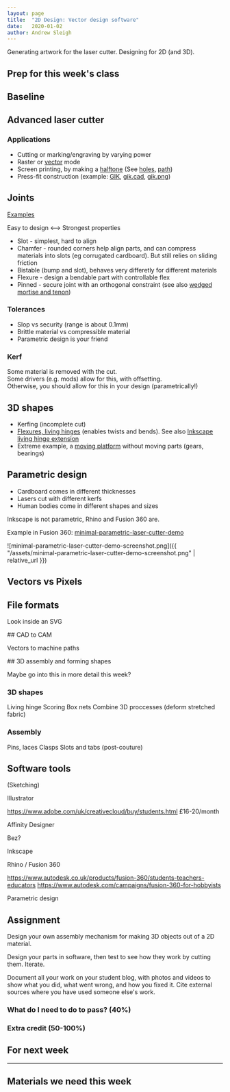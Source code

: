 ```yaml
---
layout: page
title:  "2D Design: Vector design software"
date:   2020-01-02
author: Andrew Sleigh
---
```


Generating artwork for the laser cutter. Designing for 2D (and 3D).

<!--more-->

## Prep for this week's class

## Baseline 



## Advanced laser cutter
 
### Applications

* Cutting or marking/engraving by varying power  
* Raster or [vector](http://academy.cba.mit.edu/classes/computer_cutting/gray.jpg) mode
* Screen printing, by making a [halftone](http://academy.cba.mit.edu/classes/computer_cutting/halftone.jpg) (See [holes](http://academy.cba.mit.edu/classes/computer_cutting/holes.jpg), [path](http://academy.cba.mit.edu/classes/computer_cutting/halftone.png)) 
* Press-fit construction (example: [GIK](http://academy.cba.mit.edu/classes/computer_cutting/gik.jpg), [gik.cad](http://academy.cba.mit.edu/classes/computer_cutting/gik.cad), [gik.png](http://academy.cba.mit.edu/classes/computer_cutting/gik.png))

## Joints

[Examples](http://academy.cba.mit.edu/classes/computer_cutting/joints.jpg)

Easy to design \<--> Strongest properties

* Slot - simplest, hard to align
* Chamfer - rounded corners help align parts, and can compress materials into slots (eg corrugated cardboard). But still relies on sliding friction
* Bistable (bump and slot), behaves very differetly for different materials
* Flexure - design a bendable part with controllable flex
* Pinned - secure joint with an orthogonal constraint (see also [wedged mortise and tenon](https://www.canadianwoodworking.com/tipstechniques/wedged-mortise-tenon))

### Tolerances 

* Slop vs security (range is about 0.1mm)
* Brittle material vs compressible material
* Parametric design is your friend


### Kerf

Some material is removed with the cut.  
Some drivers (e.g. mods) allow for this, with offsetting.  
Otherwise, you should allow for this in your design (parametrically!)


## 3D shapes

* Kerfing (incomplete cut)
* [Flexures, living hinges](http://academy.cba.mit.edu/classes/computer_cutting/flexures.png) (enables twists and bends). See also [Inkscape living hinge extension](https://inkscape.org/~drphonon/★living-hinge-creator)
* Extreme example, a [moving platform](http://academy.cba.mit.edu/classes/computer_cutting/56836505.pdf) without moving parts (gears, bearings)


## Parametric design

* Cardboard comes in different thicknesses
* Lasers cut with different kerfs
* Human bodies come in different shapes and sizes

Inkscape is not parametric, Rhino and Fusion 360 are.

Example in Fusion 360: [minimal-parametric-laser-cutter-demo](https://github.com/fablabbrighton/digital-fabrication-module/tree/master/3d-models/minimal-parametric-laser-cutter-demo)

![minimal-parametric-laser-cutter-demo-screenshot.png]({{ "/assets/minimal-parametric-laser-cutter-demo-screenshot.png" | relative_url }})


<!-- End of laser stuff -->


## Vectors vs Pixels

## File formats

Look inside an SVG

## CAD to CAM

Vectors to machine paths






## 3D assembly and forming shapes

Maybe go into this in more detail this week?


### 3D shapes
Living hinge
Scoring
Box nets
Combine 3D proccesses (deform stretched fabric)

### Assembly
Pins, laces
Clasps
Slots and tabs (post-couture)





## Software tools

(Sketching)

Illustrator

https://www.adobe.com/uk/creativecloud/buy/students.html
£16-20/month

Affinity Designer

Bez?


Inkscape




Rhino / Fusion 360

https://www.autodesk.co.uk/products/fusion-360/students-teachers-educators
https://www.autodesk.com/campaigns/fusion-360-for-hobbyists

Parametric design







## Assignment

Design your own assembly mechanism for making 3D objects out of a 2D material.

Design your parts in software, then test to see how they work by cutting them.
Iterate.


Document all your work on your student blog, with photos and videos to show what you did, what went wrong, and how you fixed it. Cite external sources where you have used someone else's work.


### What do I need to do to pass? (40%)


### Extra credit (50-100%)

## For next week

---

## Materials we need this week



